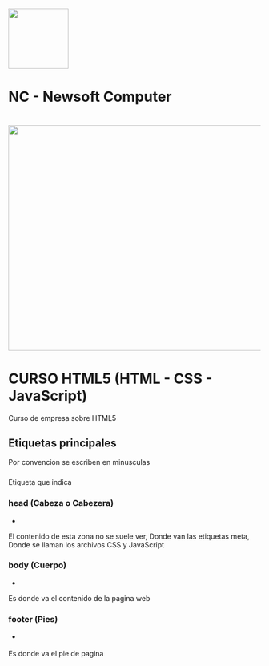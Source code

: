 # [<img src="https://newsoftcomputer.com/images/NC/Imagotipo%20Verde%20Android.png" width="120" height="120" />](https://www.newsoftcomputer.com)

# NC - Newsoft Computer

# [<img src="img/html5.png" width="800" height="450" />](https://www.newsoftcomputer.com)


# CURSO HTML5 (HTML - CSS - JavaScript)
Curso de empresa sobre HTML5


## Etiquetas principales

Por convencion se escriben en minusculas

### <!DOCTYPE html>
Etiqueta que indica 

### head (Cabeza o Cabezera)
- <head> </head>
El contenido de esta zona no se suele ver, Donde van las etiquetas meta, Donde se llaman los archivos CSS y JavaScript

### body (Cuerpo)
- <body> </body>
Es donde va el contenido de la pagina web

### footer (Pies)
- <footer> </footer>
Es donde va el pie de pagina



